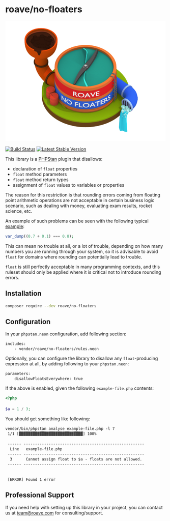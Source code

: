 # roave/no-floaters

![`roave/no-floaters`](logo/roave-no-floaters.png)

[![Build Status](https://travis-ci.org/Roave/no-floaters.png?branch=master)](https://travis-ci.org/Roave/no-floaters)
[![Latest Stable Version](https://poser.pugx.org/roave/no-floaters/v/stable.png)](https://packagist.org/packages/roave/no-floaters)

This library is a [PHPStan](https://github.com/phpstan/phpstan) plugin
that disallows:

 * declaration of `float` properties
 * `float` method parameters
 * `float` method return types
 * assignment of `float` values to variables or properties

The reason for this restriction is that rounding errors coming
from floating point arithmetic operations are not acceptable in
certain business logic scenario, such as dealing with money,
evaluating exam results, rocket science, etc.

An example of such problems can be seen with the following typical
[example](https://3v4l.org/MJqJe):

```php
var_dump((0.7 + 0.1) === 0.8);
```

This can mean no trouble at all, or a lot of trouble, depending
on how many numbers you are running through your system, so it
is advisable to avoid `float` for domains where rounding can
potentially lead to trouble.

`float` is still perfectly acceptable in many programming contexts,
and this ruleset should only be applied where it is critical not
to introduce rounding errors.

## Installation

```sh
composer require --dev roave/no-floaters
```

## Configuration

In your `phpstan.neon` configuration, add following section:

```neon
includes:
	- vendor/roave/no-floaters/rules.neon
```

Optionally, you can configure the library to disallow any
`float`-producing expression at all, by adding following to your
`phpstan.neon`:

```neon
parameters:
	disallowFloatsEverywhere: true
```

If the above is enabled, given the following `example-file.php`
contents:

```php
<?php

$a = 1 / 3;
```

You should get something like following:

```
vendor/bin/phpstan analyse example-file.php -l 7
 1/1 [▓▓▓▓▓▓▓▓▓▓▓▓▓▓▓▓▓▓▓▓▓▓▓▓▓▓▓▓] 100%

 ------ -----------------------------------------------------
  Line   example-file.php
 ------ -----------------------------------------------------
  3      Cannot assign float to $a - floats are not allowed.
 ------ -----------------------------------------------------


 [ERROR] Found 1 error

```

## Professional Support

If you need help with setting up this library in your project,
you can contact us at team@roave.com for consulting/support.
